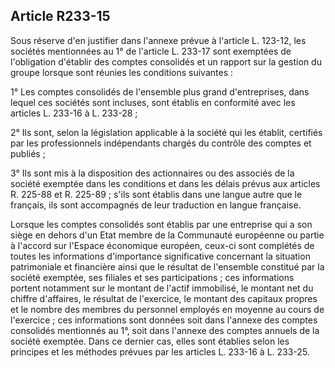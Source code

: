 Article R233-15
----
Sous réserve d'en justifier dans l'annexe prévue à l'article L. 123-12, les
sociétés mentionnées au 1° de l'article L. 233-17 sont exemptées de l'obligation
d'établir des comptes consolidés et un rapport sur la gestion du groupe lorsque
sont réunies les conditions suivantes :

1° Les comptes consolidés de l'ensemble plus grand d'entreprises, dans lequel
ces sociétés sont incluses, sont établis en conformité avec les articles L.
233-16 à L. 233-28 ;

2° Ils sont, selon la législation applicable à la société qui les établit,
certifiés par les professionnels indépendants chargés du contrôle des comptes et
publiés ;

3° Ils sont mis à la disposition des actionnaires ou des associés de la société
exemptée dans les conditions et dans les délais prévus aux articles R. 225-88 et
R. 225-89 ; s'ils sont établis dans une langue autre que le français, ils sont
accompagnés de leur traduction en langue française.

Lorsque les comptes consolidés sont établis par une entreprise qui a son siège
en dehors d'un Etat membre de la Communauté européenne ou partie à l'accord sur
l'Espace économique européen, ceux-ci sont complétés de toutes les informations
d'importance significative concernant la situation patrimoniale et financière
ainsi que le résultat de l'ensemble constitué par la société exemptée, ses
filiales et ses participations ; ces informations portent notamment sur le
montant de l'actif immobilisé, le montant net du chiffre d'affaires, le résultat
de l'exercice, le montant des capitaux propres et le nombre des membres du
personnel employés en moyenne au cours de l'exercice ; ces informations sont
données soit dans l'annexe des comptes consolidés mentionnés au 1°, soit dans
l'annexe des comptes annuels de la société exemptée. Dans ce dernier cas, elles
sont établies selon les principes et les méthodes prévues par les articles L.
233-16 à L. 233-25.

